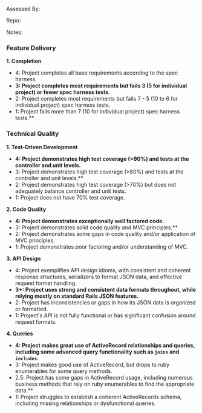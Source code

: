 Assessed By:

Repo:

Notes:

### Feature Delivery

**1. Completion**

* 4: Project completes all base requirements according to the spec harness.
* **3: Project completes most requirements but fails 3 (5 for individual project) or fewer spec harness tests.**
* 2: Project completes most requirements but fails 7 - 5 (10 to 6 for individual project) spec harness tests.
* 1: Project fails more than 7 (10 for individual project) spec harness tests.**

### Technical Quality

**1. Test-Driven Development**

* **4: Project demonstrates high test coverage (>90%) and tests at the controller and unit levels.**
* 3: Project demonstrates high test coverage (>80%) and tests at the controller and unit levels.**
* 2: Project demonstrates high test coverage (>70%) but does not adequately balance controller and unit tests.
* 1: Project does not have 70% test coverage.

**2. Code Quality**

* **4: Project demonstrates exceptionally well factored code.**
* 3: Project demonstrates solid code quality and MVC principles.**
* 2: Project demonstrates some gaps in code quality and/or application of MVC principles.
* 1: Project demonstrates poor factoring and/or understanding of MVC.

**3. API Design**

* 4: Project exemplifies API design idioms, with consistent and coherent response structures, serializers to format JSON data, and effective request format handling.
* **3+: Project uses strong and consistent data formats throughout, while relying mostly on standard Rails JSON features.**
* 2: Project has inconsistencies or gaps in how its JSON data is organized or formatted.
* 1: Project's API is not fully functional or has significant confusion around request formats.

**4. Queries**

* **4: Project makes great use of ActiveRecord relationships and queries, including some advanced query functionality such as `joins` and `includes`.**
* 3: Project makes good use of ActiveRecord, but drops to ruby enumerables for some query methods.
* 2.5: Project has some gaps in ActiveRecord usage, including numerous business methods that rely on ruby enumerables to find the appropriate data.**
* 1: Project struggles to establish a coherent ActiveRecords schema, including missing relationships or dysfunctional queries.
